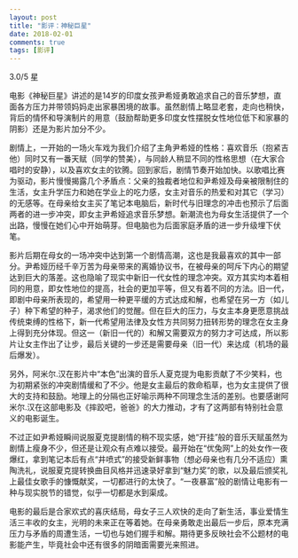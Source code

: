 ```yaml
---
layout: post
title: "影评：神秘巨星"
date: 2018-02-01
comments: true
tags: [影评]
---
```


<div class="post-teaser"> 3.0/5 星 </div>
<!-- more -->

电影《神秘巨星》讲述的是14岁的印度女孩尹希娅勇敢追求自己的音乐梦想，直面各方压力并带领妈妈走出家暴困境的故事。虽然剧情上略显老套，走向也稍快，背后的情怀和导演制片的用意（鼓励帮助更多印度女性摆脱女性地位低下和家暴的阴影）还是为影片加分不少。

剧情上，一开始的一场火车戏为我们介绍了主角尹希娅的性格：喜欢音乐（抱紧吉他）同时又有一番天赋（同学的赞美），与同龄人稍显不同的性格思想（在大家合唱时的安静），以及喜欢女主的钦腾。回到家后，剧情节奏开始加快。以歌唱比赛为驱动，影片慢慢揭露几个矛盾点：父亲的独裁者地位和尹希娅及母亲被限制住的生活，女主升学压力和她在学业上的吃力感，女主对音乐的热爱和对其它（学习）的无感等。在母亲给女主买了笔记本电脑后，新时代与旧理念的冲击也预示了后面两者的进一步冲突，即女主尹希娅追求音乐梦想。新潮流也为母女生活提供了一个出路，慢慢在她们心中开始萌芽。但电脑也为后面家庭矛盾的进一步升级埋下伏笔。

影片后期在母女的一场冲突中达到第一个剧情高潮，这也是我最喜欢的其中一部分。尹希娅历经千辛万苦为母亲带来的离婚协议书，在被母亲的呵斥下内心的期望达到巨大的落差。这也隐喻了现实中新旧一代女性的理念冲突。双方其实均本着相同的用意，即女性地位的提高，社会的更加平等，但又有着不同的方法。旧一代，即剧中母亲所表现的，希望用一种更平缓的方式达成和解，也希望在另一方（如儿子）种下希望的种子，渴求他们的觉醒。但在巨大的压力，与女主本身更愿意挑战传统束缚的性格下，新一代希望用法律及女性方共同努力扭转形势的理念在女主身上得到充分体现。但这一（新旧一代的）和解又需要双方的努力才可达成，所以影片让女主作出了让步，最后关键的一步还是需要母亲（旧一代）来达成（机场的最后爆发）。

另外，阿米尔.汉在影片中“本色”出演的音乐人夏克提为电影贡献了不少笑料，也为初期紧张的冲突剧情缓和了不少。他是女主最后的救命稻草，也为女主提供了很大的支持和鼓励。地理上的分隔也正好喻示两种不同理念生活的差别。也要感谢阿米尔.汉在这部电影及《摔跤吧，爸爸》的大力推动，才有了这两部有特别社会意义的电影诞生。

不过正如尹希娅瞬间说服夏克提剧情的稍不现实感，她“开挂”般的音乐天赋虽然为剧情上瘦身不少，但还是让观众有点难以接受。最开始在“优兔网”上的处女作一夜爆红，拿到笔记本后有点“井喷式”的接受新鲜事物（想必母亲也有几分不适应）熏陶洗礼，说服夏克提转换曲目风格并迅速录好拿到“魅力奖”的歌，以及最后颁奖礼上最佳女歌手的慷慨献奖，一切都进行的太快了。“一夜暴富”般的剧情让电影有一种与现实脱节的错觉，似乎一切都是水到渠成。

电影的最后是合家欢式的喜庆结局，母女子三人欢快的走向了新生活，事业爱情生活三丰收的女主，光明的未来正在等着她。在母亲勇敢走出最后一步后，原本充满压力与矛盾的周遭生活，一切也与她们握手和解。期待更多反映社会不公题材的电影能产生，毕竟社会中还有很多的阴暗面需要光来照进。